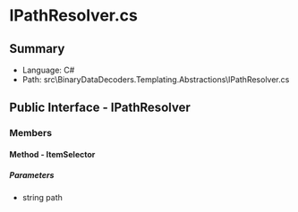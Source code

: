 ﻿# IPathResolver.cs

## Summary

* Language: C#
* Path: src\BinaryDataDecoders.Templating.Abstractions\IPathResolver.cs

## Public Interface - IPathResolver

### Members

#### Method - ItemSelector

#####  Parameters

 - string path 

